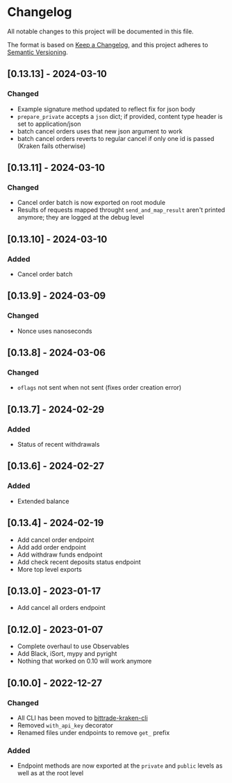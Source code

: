# Changelog

All notable changes to this project will be documented in this file.

The format is based on [Keep a Changelog](https://keepachangelog.com/en/1.0.0/),
and this project adheres to [Semantic Versioning](https://semver.org/spec/v2.0.0.html).

## [0.13.13] - 2024-03-10

### Changed

- Example signature method updated to reflect fix for json body
- `prepare_private` accepts a `json` dict; if provided, content type header is set to application/json
- batch cancel orders uses that new json argument to work
- batch cancel orders reverts to regular cancel if only one id is passed (Kraken fails otherwise)

## [0.13.11] - 2024-03-10

### Changed

- Cancel order batch is now exported on root module
- Results of requests mapped throught `send_and_map_result` aren't printed anymore; they are logged at the debug level

## [0.13.10] - 2024-03-10

### Added

- Cancel order batch

## [0.13.9] - 2024-03-09

### Changed

- Nonce uses nanoseconds

## [0.13.8] - 2024-03-06

### Changed

- `oflags` not sent when not sent (fixes order creation error)

## [0.13.7] - 2024-02-29

### Added

- Status of recent withdrawals

## [0.13.6] - 2024-02-27

### Added

- Extended balance

## [0.13.4] - 2024-02-19

- Add cancel order endpoint
- Add add order endpoint
- Add withdraw funds endpoint
- Add check recent deposits status endpoint
- More top level exports

## [0.13.0] - 2023-01-17

- Add cancel all orders endpoint

## [0.12.0] - 2023-01-07

- Complete overhaul to use Observables
- Add Black, iSort, mypy and pyright
- Nothing that worked on 0.10 will work anymore

## [0.10.0] - 2022-12-27

### Changed

- All CLI has been moved to [bittrade-kraken-cli](https://github.com/TechSpaceAsia/bittrade-kraken-cli)
- Removed `with_api_key` decorator
- Renamed files under endpoints to remove `get_` prefix

### Added

- Endpoint methods are now exported at the `private` and `public` levels as well as at the root level